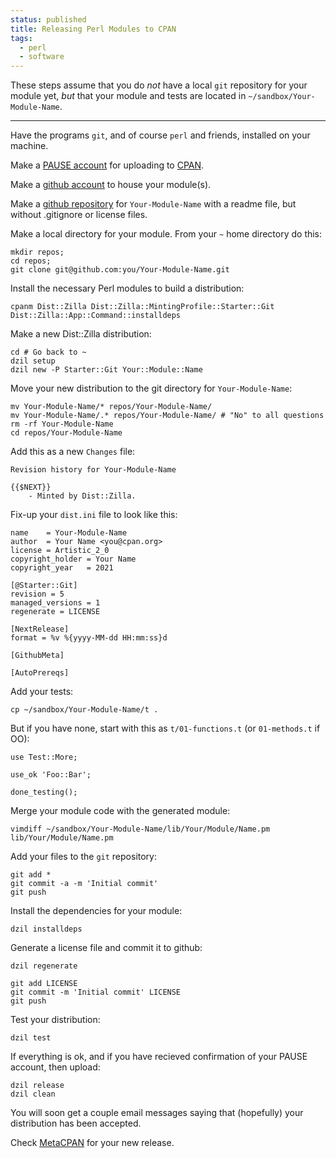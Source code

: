 ```yaml
---
status: published
title: Releasing Perl Modules to CPAN
tags:
  - perl
  - software
---
```


These steps assume that you do *not* have a local `git` repository for your module yet, *but* that your module and tests are located in `~/sandbox/Your-Module-Name`.

---

Have the programs `git`, and of course `perl` and friends, installed on your machine.

Make a [PAUSE account](https://pause.perl.org/pause/query?ACTION=request_id) for uploading to [CPAN](https://www.cpan.org/).

Make a [github account](https://github.com/join?ref_cta=Sign+up&ref_loc=header+logged+out&ref_page=%2F&source=header-home) to house your module(s).

Make a [github repository](https://github.com/new) for `Your-Module-Name` with a readme file, but without .gitignore or license files.

Make a local directory for your module.  From your `~` home directory do this:

    mkdir repos;
    cd repos;
    git clone git@github.com:you/Your-Module-Name.git

Install the necessary Perl modules to build a distribution:

    cpanm Dist::Zilla Dist::Zilla::MintingProfile::Starter::Git Dist::Zilla::App::Command::installdeps

Make a new Dist::Zilla distribution:

    cd # Go back to ~
    dzil setup
    dzil new -P Starter::Git Your::Module::Name

Move your new distribution to the git directory for `Your-Module-Name`:

    mv Your-Module-Name/* repos/Your-Module-Name/
    mv Your-Module-Name/.* repos/Your-Module-Name/ # "No" to all questions
    rm -rf Your-Module-Name
    cd repos/Your-Module-Name

Add this as a new `Changes` file:

    Revision history for Your-Module-Name

    {{$NEXT}}
        - Minted by Dist::Zilla.

Fix-up your `dist.ini` file to look like this:

    name    = Your-Module-Name
    author  = Your Name <you@cpan.org>
    license = Artistic_2_0
    copyright_holder = Your Name
    copyright_year   = 2021

    [@Starter::Git]
    revision = 5
    managed_versions = 1
    regenerate = LICENSE

    [NextRelease]
    format = %v %{yyyy-MM-dd HH:mm:ss}d

    [GithubMeta]

    [AutoPrereqs]

Add your tests:

    cp ~/sandbox/Your-Module-Name/t .

But if you have none, start with this as `t/01-functions.t` (or `01-methods.t` if OO):

    use Test::More;

    use_ok 'Foo::Bar';

    done_testing();

Merge your module code with the generated module:

    vimdiff ~/sandbox/Your-Module-Name/lib/Your/Module/Name.pm lib/Your/Module/Name.pm

Add your files to the `git` repository:

    git add *
    git commit -a -m 'Initial commit'
    git push

Install the dependencies for your module:

    dzil installdeps

Generate a license file and commit it to github:

    dzil regenerate

    git add LICENSE
    git commit -m 'Initial commit' LICENSE
    git push

Test your distribution:

    dzil test

If everything is ok, and if you have recieved confirmation of your PAUSE account, then upload:

    dzil release
    dzil clean

You will soon get a couple email messages saying that (hopefully) your distribution has been accepted.

Check [MetaCPAN](https://metacpan.org/recent) for your new release.

